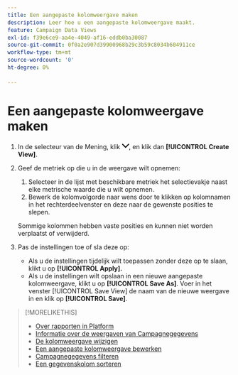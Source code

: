 ```yaml
---
title: Een aangepaste kolomweergave maken
description: Leer hoe u een aangepaste kolomweergave maakt.
feature: Campaign Data Views
exl-id: f39e6ce9-aa4e-4049-af16-eddb0ba30087
source-git-commit: 0f0a2e907d39900968b29c3b59c8034b604911ce
workflow-type: tm+mt
source-wordcount: '0'
ht-degree: 0%

---
```


# Een aangepaste kolomweergave maken

1. In de selecteur van de Mening, klik ![benedenpijl](/help/dsp/assets/chevron-down.png), en klik dan **[!UICONTROL Create View]**.

1. Geef de metriek op die u in de weergave wilt opnemen:
   1. Selecteer in de lijst met beschikbare metriek het selectievakje naast elke metrische waarde die u wilt opnemen.
   1. Bewerk de kolomvolgorde naar wens door te klikken op kolomnamen in het rechterdeelvenster en deze naar de gewenste posities te slepen.

   Sommige kolommen hebben vaste posities en kunnen niet worden verplaatst of verwijderd.

1. Pas de instellingen toe of sla deze op:

   * Als u de instellingen tijdelijk wilt toepassen zonder deze op te slaan, klikt u op **[!UICONTROL Apply].**
   * Als u de instellingen wilt opslaan in een nieuwe aangepaste kolomweergave, klikt u op **[!UICONTROL Save As]**. Voer in het venster [!UICONTROL Save View] de naam van de nieuwe weergave in en klik op **[!UICONTROL Save]**.

>[!MORELIKETHIS]
>
>* [Over rapporten in Platform](campaign-reports-about.md)
>* [Informatie over de weergaven van Campagnegegevens](campaign-data-views-about.md)
>* [De kolomweergave wijzigen](column-view-change.md)
>* [Een aangepaste kolomweergave bewerken](column-view-edit.md)
>* [Campagnegegevens filteren](campaign-data-filter.md)
>* [Een gegevenskolom sorteren](campaign-data-sort.md)

